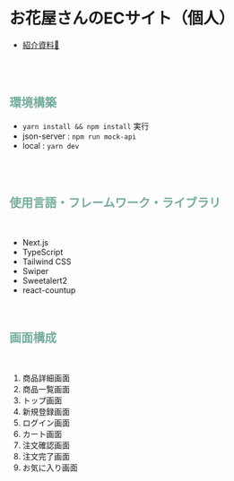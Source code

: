 <div >

# お花屋さんのECサイト（個人）
- [紹介資料💐](https://www.canva.com/design/DAGL6JURq5w/v_0KOhy-C0ENSQcRKr39iA/edit?utm_content=DAGL6JURq5w&utm_campaign=designshare&utm_medium=link2&utm_source=sharebutton)

<br/>
<br/>

## <span style="color: #75ad9d;">環境構築</span>　
- `yarn install && npm install` 実行
- json-server :  `npm run mock-api`
- local : `yarn dev`

<br/>
<br/>

## <span style="color: #75ad9d;">使用言語・フレームワーク・ライブラリ</span>　
<br/>

- Next.js
- TypeScript
- Tailwind CSS
- Swiper
- Sweetalert2
- react-countup

<br />

## <span style="color: #75ad9d;">画面構成</span>　
<br />

1. 商品詳細画面
1. 商品一覧画面
1. トップ画面
1. 新規登録画面
1. ログイン画面
1. カート画面
1. 注文確認画面
1. 注文完了画面
1. お気に入り画面

<br />
